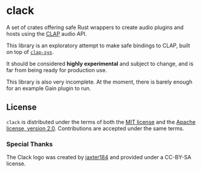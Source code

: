 # clack

A set of crates offering safe Rust wrappers to create audio plugins and hosts using the [CLAP](https://github.com/free-audio/clap) audio API.

This library is an exploratory attempt to make safe bindings to CLAP, built on top of [`clap-sys`](https://github.com/prokopyl/clap-sys).

It should be considered **highly experimental** and subject to change, and is far from being ready for production use.

This library is also very incomplete. At the moment, there is barely enough for an example Gain plugin to run.

## License
`clack` is distributed under the terms of both the [MIT license](LICENSE-MIT) and the [Apache license, version 2.0](LICENSE-APACHE).
Contributions are accepted under the same terms.

### Special Thanks

The Clack logo was created by [jaxter184](https://github.com/jaxter184) and provided under a CC-BY-SA license.
